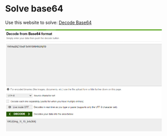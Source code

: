 # Solve __base64__

Use this website to solve: [Decode Base64](https://www.base64decode.org/)

![Alt text](image.png)
